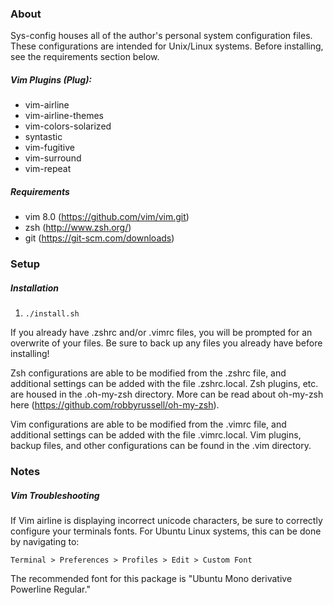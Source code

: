 ### About

Sys-config houses all of the author's personal system configuration
files. These configurations are intended for Unix/Linux systems. Before
installing, see the requirements section below.

##### Vim Plugins (Plug):
* vim-airline
* vim-airline-themes
* vim-colors-solarized
* syntastic
* vim-fugitive
* vim-surround
* vim-repeat


##### Requirements
* vim 8.0   (https://github.com/vim/vim.git)
* zsh       (http://www.zsh.org/)
* git       (https://git-scm.com/downloads)


### Setup

##### Installation
1. `./install.sh`

If you already have .zshrc and/or .vimrc files, you will be prompted for an
overwrite of your files. Be sure to back up any files you already have before
installing!

Zsh configurations are able to be modified from the .zshrc file, and additional
settings can be added with the file .zshrc.local. Zsh plugins, etc. are housed
in the .oh-my-zsh directory. More can be read about oh-my-zsh here
(https://github.com/robbyrussell/oh-my-zsh).

Vim configurations are able to be modified from the .vimrc file, and additional
settings can be added with the file .vimrc.local. Vim plugins, backup files, and
other configurations can be found in the .vim directory.


### Notes

##### Vim Troubleshooting
If Vim airline is displaying incorrect unicode characters, be sure to correctly
configure your terminals fonts. For Ubuntu Linux systems, this can be done by
navigating to:

`Terminal > Preferences > Profiles > Edit > Custom Font`

The recommended font for this package is "Ubuntu Mono derivative Powerline
Regular."
